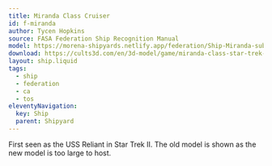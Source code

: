 ```yaml
---
title: Miranda Class Cruiser
id: f-miranda
author: Tycen Hopkins
source: FASA Federation Ship Recognition Manual
model: https://morena-shipyards.netlify.app/federation/Ship-Miranda-subclass.stl
download: https://cults3d.com/en/3d-model/game/miranda-class-star-trek-starship-parts-kit-expansion-1
layout: ship.liquid
tags: 
  - ship
  - federation
  - ca
  - tos
eleventyNavigation:
  key: Ship
  parent: Shipyard
---
```

First seen as the USS Reliant in Star Trek II. The old model is shown as the new model is too large to host.
